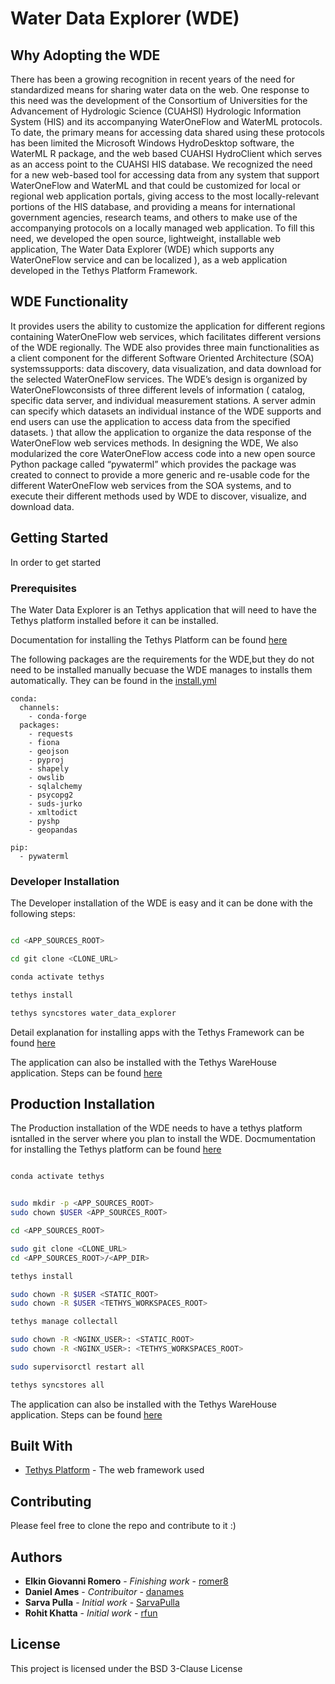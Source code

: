 # [](https://drive.google.com/uc?export=view&id=1ACAkrm6PsfdWzXnpMOL4uwfKwbTqqkQZ) Water Data Explorer (WDE)

## Why Adopting the WDE

There has been a growing recognition in recent years of the need for standardized means for sharing water data on the web. One response to this need was the development of the Consortium of Universities for the Advancement of Hydrologic Science (CUAHSI) Hydrologic Information System (HIS) and its accompanying WaterOneFlow and WaterML protocols. To date, the primary means for accessing data shared using these protocols has been limited the Microsoft Windows HydroDesktop software, the WaterML R package, and the web based CUAHSI HydroClient which serves as an access point to the CUAHSI HIS database. We recognized the need for a new web-based tool for accessing data from any system that support WaterOneFlow and WaterML and that could be customized for local or regional web application portals, giving access to the most locally-relevant portions of the HIS database, and providing a means for international government agencies, research teams, and others to make use of the accompanying protocols on a locally managed web application. To fill this need, we developed the open source, lightweight, installable web application, The Water Data Explorer (WDE) which supports any WaterOneFlow service and can be localized ), as a web application developed in the Tethys Platform Framework.


## WDE Functionality

 It provides users the ability to customize the application for different regions containing WaterOneFlow web services, which facilitates different versions of the WDE regionally. The WDE also provides three main functionalities as a client component for the different Software Oriented Architecture (SOA) systemssupports: data discovery, data visualization, and data download for the selected WaterOneFlow services. The WDE’s design is organized by WaterOneFlowconsists of three different levels of information ( catalog, specific data server, and individual measurement stations. A server admin can specify which datasets an individual instance of the WDE supports and end users can use the application to access data from the specified datasets. ) that allow the application to organize the data response of the WaterOneFlow web services methods. In designing the WDE, We also modularized the core WaterOneFlow access code into a new open source Python package called “pywaterml” which provides the  package was created to connect to provide a more generic and re-usable code for the different WaterOneFlow web services from the SOA systems, and to execute their different methods used by WDE to discover, visualize, and download data.


## Getting Started

In order to get started

### Prerequisites

The Water Data Explorer is an Tethys application that will need to have the Tethys platform installed before it can be installed.

Documentation for installing the Tethys Platform can be found [here](http://docs.tethysplatform.org/en/stable/installation.html)

The following packages are the requirements for the WDE,but they do not need to be installed manually becuase the WDE manages to installs them automatically. They can be found in the [install.yml](https://github.com/BYU-Hydroinformatics/Water-Data-Explorer/blob/master/install.yml)

```
conda:
  channels:
    - conda-forge
  packages:
    - requests
    - fiona
    - geojson
    - pyproj
    - shapely
    - owslib
    - sqlalchemy
    - psycopg2
    - suds-jurko
    - xmltodict
    - pyshp
    - geopandas

pip:
  - pywaterml
```

### Developer Installation

The Developer installation of the WDE is easy and it can be done with the following steps:


```bash

cd <APP_SOURCES_ROOT>

cd git clone <CLONE_URL>

conda activate tethys

tethys install

tethys syncstores water_data_explorer

```

Detail explanation for installing apps with the Tethys Framework can be found [here](http://docs.tethysplatform.org/en/stable/installation/application.html)

The application can also be installed with the Tethys WareHouse application. Steps can be found [here](https://tethys-app-warehouse.readthedocs.io/en/latest/)


## Production Installation

The Production installation of the WDE needs to have a tethys platform isntalled in the server where you plan to install the WDE.
Docmumentation for installing the Tethys platform can be found [here](http://docs.tethysplatform.org/en/stable/installation/production.html)

```bash

conda activate tethys


sudo mkdir -p <APP_SOURCES_ROOT>
sudo chown $USER <APP_SOURCES_ROOT>

cd <APP_SOURCES_ROOT>

sudo git clone <CLONE_URL>
cd <APP_SOURCES_ROOT>/<APP_DIR>

tethys install

sudo chown -R $USER <STATIC_ROOT>
sudo chown -R $USER <TETHYS_WORKSPACES_ROOT>

tethys manage collectall

sudo chown -R <NGINX_USER>: <STATIC_ROOT>
sudo chown -R <NGINX_USER>: <TETHYS_WORKSPACES_ROOT>

sudo supervisorctl restart all

tethys syncstores all

```
The application can also be installed with the Tethys WareHouse application. Steps can be found [here](https://tethys-app-warehouse.readthedocs.io/en/latest/)


## Built With

* [Tethys Platform](http://docs.tethysplatform.org/en/stable/index.html) - The web framework used

## Contributing

Please feel free to clone the repo and contribute to it :)


## Authors

* **Elkin Giovanni Romero** - *Finishing work* - [romer8](https://github.com/romer8)
* **Daniel Ames** - *Contribuitor* - [danames](https://github.com/danames)
* **Sarva Pulla** - *Initial work* - [SarvaPulla](https://github.com/SarvaPulla)
* **Rohit Khatta** - *Initial work* - [rfun](https://github.com/rfun)


## License

This project is licensed under the BSD 3-Clause License
